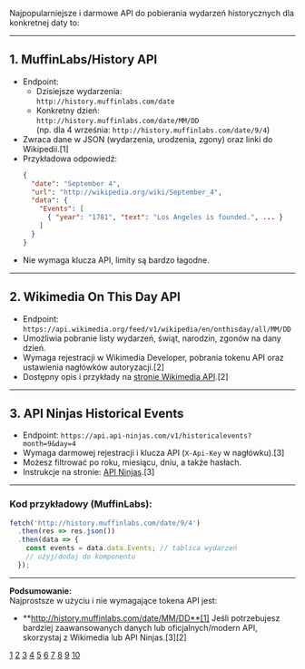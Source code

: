 Najpopularniejsze i darmowe API do pobierania wydarzeń historycznych dla konkretnej daty to:

***

## 1. **MuffinLabs/History API**
- Endpoint:  
  - Dzisiejsze wydarzenia:  
    `http://history.muffinlabs.com/date`
  - Konkretny dzień:  
    `http://history.muffinlabs.com/date/MM/DD`  
    (np. dla 4 września: `http://history.muffinlabs.com/date/9/4`)
- Zwraca dane w JSON (wydarzenia, urodzenia, zgony) oraz linki do Wikipedii.[1]
- Przykładowa odpowiedź:
  ```json
  {
    "date": "September 4",
    "url": "http://wikipedia.org/wiki/September_4",
    "data": {
      "Events": [
        { "year": "1781", "text": "Los Angeles is founded.", ... }
      ]
    }
  }
  ```
- Nie wymaga klucza API, limity są bardzo łagodne.

***

## 2. **Wikimedia On This Day API**
- Endpoint:  
  `https://api.wikimedia.org/feed/v1/wikipedia/en/onthisday/all/MM/DD`
- Umożliwia pobranie listy wydarzeń, świąt, narodzin, zgonów na dany dzień.
- Wymaga rejestracji w Wikimedia Developer, pobrania tokenu API oraz ustawienia nagłówków autoryzacji.[2]
- Dostępny opis i przykłady na [stronie Wikimedia API](https://api.wikimedia.org/wiki/Feed_API/Reference/On_this_day).[2]

***

## 3. **API Ninjas Historical Events**
- Endpoint:
  `https://api.api-ninjas.com/v1/historicalevents?month=9&day=4`
- Wymaga darmowej rejestracji i klucza API (`X-Api-Key` w nagłówku).[3]
- Możesz filtrować po roku, miesiącu, dniu, a także hasłach.
- Instrukcje na stronie: [API Ninjas](https://api-ninjas.com/api/historicalevents).[3]

***

### Kod przykładowy (MuffinLabs):
```js
fetch('http://history.muffinlabs.com/date/9/4')
  .then(res => res.json())
  .then(data => {
    const events = data.data.Events; // tablica wydarzeń
    // użyj/dodaj do komponentu
  });
```

***

**Podsumowanie:**  
Najprostsze w użyciu i nie wymagające tokena API jest:  
- **http://history.muffinlabs.com/date/MM/DD**[1]
Jeśli potrzebujesz bardziej zaawansowanych danych lub oficjalnych/modern API, skorzystaj z Wikimedia lub API Ninjas.[3][2]

[1](https://history.muffinlabs.com)
[2](https://api.wikimedia.org/wiki/Feed_API/Reference/On_this_day)
[3](https://api-ninjas.com/api/historicalevents)
[4](https://openweathermap.org/api/history-api-timestamp)
[5](https://github.com/HistoryLabs/events-api)
[6](https://rapidapi.com/collection/historical-data-api)
[7](https://today.zenquotes.io)
[8](https://docs.apiverve.com/api/historicalevents)
[9](https://community.sonarsource.com/t/is-there-any-api-to-retrieve-historical-issues-from-a-certain-date/96077)
[10](https://eodhd.com)
